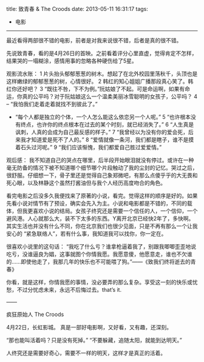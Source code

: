 title: 致青春 & The Croods
date: 2013-05-11 16:31:17
tags:
- 电影
---

最近看得两部很不错的电影，前者是对我来说很不错，后者是真的很不错。

先说致青春，看的是4月26日的首映。之前看着评分心里直虚，觉得肯定不怎样，结果哭的一塌糊涂，感情用事的忽略各种硬伤给了5星。

<!-- more -->

观影流水账：
1 片头抬头郁郁葱葱的树木。想起了在北外校园里荡秋千，头顶也是这样嫩绿的郁郁葱葱的树，心情很好。
2 韩红的知心姐姐广播那段真心笑了。韩红你还好吧？
3 “既往不咎，下不为例。”阮姑娘了不起。可是命运啊，如果有命运，你真的公平吗？对于阮姑娘这么一个温柔美丽冰雪聪明的女孩子，公平吗？
4 – “我怕我们走着走着就找不到彼此了。”
- “每个人都是独立的个体，一个人怎么能这么依恋另一个人呢。”
5 “也许根本没有终点，也许你的终点根本在过去的某个时刻，就已经消失了。”
6 “人生真是讽刺，人真的会成为自己最反感的样子。”
7 “我曾经以为没有你的爱会死，后来我才知道爱是死不了人的。”
8 “爱情就像一条河，我们都是瞎子，谁不是摸着石头过河呢。”
9 “我们应该惭愧，我们都爱自己胜过爱爱情。”

观后感：
我不知道自己的哭点在哪里，后半段开始眼泪就没有停过。或许在一种毫无防备的情况下被不知道哪个细节哪个片段触动了我的尘封的记忆。哭过之后，很舒服。仔细想一下，骨子里还是觉得自己象郑微吧，有那么点傻乎乎的大无畏和死心眼，以及林静这个虽然打酱油但与我个人经历高度吻合的角色。

看完电影之后没多久我便找来了原著的小说，看完。觉得这样的顺序是好的。如果先看小说对情节有了预设，确实会先入为主。小说和电影都是不错的，不同的载体，但我更喜欢小说的结局。女孩子终究还是需要一个信任的人，一个信仰，一个避风港。人心就那么大，装不下太多的东西。Y离开北京已经快2年了，多快啊。其实生活也并没有什么不同，你在北京我们也很少见面，只是不再有那么一个让我安心的 “紧急联络人”，若有什么事，我知道我可以找你，你一定在。

很喜欢小说里的这句话：
“我吃了什么亏？谁拿枪逼着我了，别跟我唧唧歪歪地说吃亏，没谁逼良为娼，这事就图个你情我愿。我愿意傻，他愿意走，谁也不欠谁的……即使他走了，我那几年的快乐也不可能喂了狗。”——《致我们终将逝去的青春》

你看，就是这样，你情我愿的事情，没必要弄的那么复杂。享受这一刻的快乐或忧愁，不过分忧虑未来，永远不后悔过去。that’s it.

——

疯狂原始人 The Croods

4月22日，长虹影城。
真是一部好电影啊，又好看，又有趣，还深刻。

“那也能叫活着吗？只是没有死掉。”
“不要躲藏，追随太阳，就能到达明天。”

人终究还是需要好奇心，需要不一样的明天，这样才是真正的活着。

